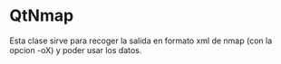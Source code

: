 # QtNmap
Esta clase sirve para recoger la salida en formato xml de nmap (con la opcion -oX) y poder usar los datos.
